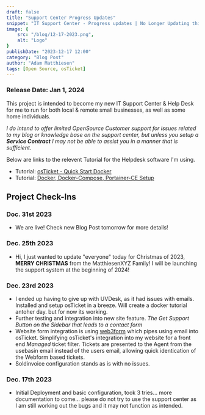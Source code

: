 ```yaml
---
draft: false
title: "Support Center Progress Updates"
snippet: "IT Support Center - Progress updates | No Longer Updating this post as the Support Center has been Released!"
image: {
    src: "/blog/12-17-2023.png",
    alt: "Logo"
}
publishDate: "2023-12-17 12:00"
category: "Blog Post"
author: "Adam Matthiesen"
tags: [Open Source, osTicket]
---
```


### Release Date: Jan 1, 2024

This project is intended to become my new IT Support Center & Help Desk for me to run for both local & remote small businesses, as well as some home individuals.

*I do intend to offer limited OpenSource Customer support for issues related to my blog or knowledge base on the support center, but unless you setup a **Service Contract** I may not be able to assist you in a manner that is sufficient.*

Below are links to the relevent Tutorial for the Helpdesk software I'm using.

- Tutorial: [osTicket - Quick Start Docker](/blog/tutorial-osticket)
- Tutorial: [Docker, Docker-Compose, Portainer-CE Setup](/blog/tutorial-docker)

## Project Check-Ins

### Doc. 31st 2023

- We are live!  Check new Blog Post tomorrow for more details!

### Dec. 25th 2023

- Hi, I just wanted to update "everyone" today for Christmas of 2023, **MERRY CHRISTMAS** from the MatthiesenXYZ Family!  I will be launching the support system at the beginning of 2024!

### Dec. 23rd 2023

- I ended up having to give up with UVDesk, as it had issues with emails.  Installed and setup osTicket in a breeze.  Will create a docker tutorial antoher day.  but for now its working.
- Further testing and integration into new site feature. *The Get Support Button on the Sidebar that leads to a contact form*
- Website form integration is using [web3form](https://web3forms.com) which pipes using email into osTicket.  Simplifying osTicket's integration into my website for a front end *Managed* ticket filter.  Tickets are presented to the Agent from the usebasin email instead of the users email, allowing quick identication of the Webform based tickets.
- Soldinvoice configuration stands as is with no issues.

### Dec. 17th 2023

- Initial Deployment and basic configuration, took 3 tries... more documentation to come... please do not try to use the support center as I am still working out the bugs and it may not function as intended.
